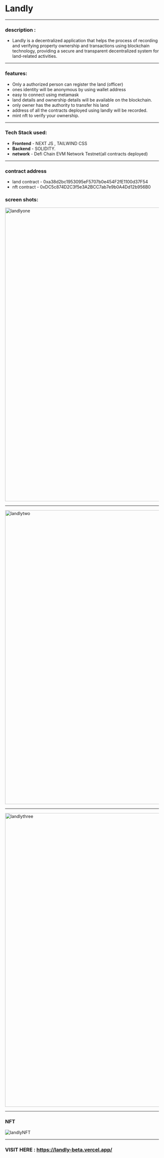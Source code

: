 # Landly 

-------------------------------------------------------------------------------------------------------------------------------------------------------------

### description :
- Landly is a decentralized application that helps the process of recording and verifying property ownership and transactions using blockchain technology, providing a secure and transparent decentralized system for land-related activities.

----------------------------------------------------------------------------------------------------------------------------------------------------------

### features:
- Only a authorized person can register the land (officer)
- ones identity will be anonymous by using wallet address
- easy to connect using metamask
- land details and ownership details will be available on the blockchain.
- only owner has the authority to transfer his land
- address of all the contracts deployed using landly will be recorded.
- mint nft to verify your ownership.

----------------------------------------------------------------------------------------------------------------------------------------------------------

### Tech Stack used:
- **Frontend** - NEXT JS , TAILWIND CSS
- **Backend** - SOLIDITY.
- **network** -  Defi Chain EVM Network Testnet(all contracts deployed) 

------------------------------------------------------------------------------------------------------------------------------------------------------------

### contract address
- land contract - 0xa38d2bc1953095eF5707b0e454F2fE1100d37F54
- nft contract - 0xDC5c874D2C3f5e3A2BCC7ab7e9b0A4Dd12b956B0

### screen shots:

<img width="959" alt="landlyone" src="https://github.com/karthik123karthik/Landly/assets/84716922/7e6b0a6b-ced7-4f71-a1e1-aeb37901ade5">

------------------------------------------------------------------------------------------------------------------------------------------------------------
<img width="960" alt="landlytwo" src="https://github.com/karthik123karthik/Landly/assets/84716922/f1d4551f-f14b-4fa0-b098-f47ef053dfa1">

---------------------------------------------------------------------------------------------------------------------------------------------------------------
<img width="959" alt="landlythree" src="https://github.com/karthik123karthik/Landly/assets/84716922/346724d9-ad2d-444b-9f53-1fac130f68a8">

---------------------------------------------------------------------------------------------------------------------------------------------------------------

### NFT 

![landlyNFT](https://github.com/karthik123karthik/Landly/assets/84716922/0651ef0f-121d-485f-b021-82186a16723c)

---------------------------------------------------------------------------------------------------------------------------------------------------------------

### VISIT HERE : https://landly-beta.vercel.app/




